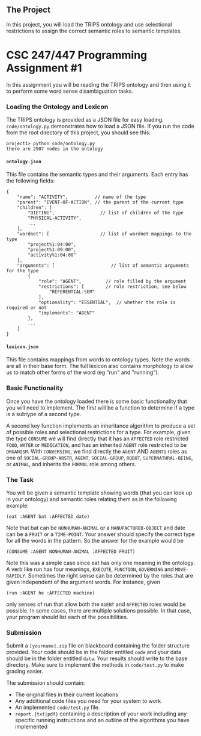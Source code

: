 ## The Project

In this project, you will load the TRIPS ontology and use selectional restrictions to assign the correct semantic roles to semantic templates.


# CSC 247/447 Programming Assignment \#1

In this assignment you will be reading the TRIPS ontology and then using it to perform some word sense disambiguation tasks.

### Loading the Ontology and Lexicon

The TRIPS ontology is provided as a JSON file for easy loading.  `code/ontology.py`
demonstrates how to load a JSON file.  If you run the code from the root directory of this project, you should see this:

```
project1> python code/ontology.py
there are 2907 nodes in the ontology
```

#### `ontology.json`

This file contains the semantic types and their arguments.  Each entry has the following fields:

```
{
	"name": "ACTIVITY",          // name of the type
	"parent": "EVENT-OF-ACTION", // the parent of the current type
	"children": [
		"DIETING",                 // list of children of the type
		"PHYSICAL-ACTIVITY",
		...
	],
	"wordnet": [		           // list of wordnet mappings to the type
		"project%1:04:00",
		"project%1:09:00",
		"activity%1:04:00"
	],
	"arguments": [                     // list of semantic arguments for the type
		{
			"role": "AGENT",         // role filled by the argument
			"restrictions": [        // role restriction, see below
				"REFERENTIAL-SEM"
			],
			"optionality": "ESSENTIAL",  // whether the role is required or not
			"implements": "AGENT"
		},
		...
	]
}
```

#### `lexicon.json`

This file contains mappings from words to ontology types.  Note the words are all
in their base form.  The full lexicon also contains morphology to allow us to match
other forms of the word (eg "run" and "running").

### Basic Functionality

Once you have the ontology loaded there is some basic functionality that you will need to implement. The first will be a function to determine if a type is a subtype of a second type.

A second key function implements an inheritance algorithm to produce a set of possible roles and selectional restrictions for a type. For example, given the type `CONSUME` we will find directly that it has an `AFFECTED` role restricted `FOOD`, `WATER` or `MEDICATION`, and has an inherited `AGENT` role restricted to be `ORGANISM`.
With `CONVERSING`, we find directly the `AGENT` AND `AGENT1` roles as one of `SOCIAL-GROUP-ABSTR`, `AGENT`, `SOCIAL-GROUP`, `ROBOT`,
`SUPERNATURAL-BEING`, or `ANIMAL`, and inherits the `FORMAL` role among others.

### The Task

You will be given a semantic template showing words (that you can look up in your ontology) and semantic roles relating them as in the following example:

```
(eat :AGENT bat :AFFECTED date)
```

Note that bat can be `NONHUMAN-ANIMAL` or a `MANUFACTURED-OBJECT` and date can be a `FRUIT` or a `TIME-POINT`. Your answer should specify the correct type for all the words in the pattern. So the answer for the example would be

```
(CONSUME :AGENT NONHUMAN-ANIMAL :AFFECTED FRUIT)
```

Note this was a simple case since eat has only one meaning in the ontology. A verb like run has four meanings, `EXECUTE`, `FUNCTION`, `GOVERNING` and `MOVE-RAPIDLY`. Sometimes the right sense can be determined by the roles that are given independent of the argument words. For instance, given

```
(run :AGENT he :AFFECTED machine)
```
only senses of run that allow both the `AGENT` and `AFFECTED` roles would be possible. In some cases, there are multiple solutions possible. In that case, your program should list each of the possibilities.

### Submission

Submit a `[yourname].zip` file on blackboard containing the folder structure provided.  Your code should be in the folder entitled `code` and your data should be in the folder entitled `data`.  Your results should write to the base directory.  Make sure to implement the methods in `code/test.py` to make grading easier.

The submission should contain:
* The original files in their current locations
* Any additional code files you need for your system to work
* An implemented `code/test.py` file.
* `report.{txt|pdf}` containing a description of your work including any specific running instructions and an outline of the algorithms you have implemented
